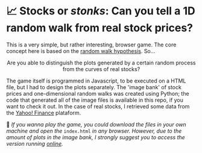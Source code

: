 # 📈 Stocks or <i>stonks</i>: Can you tell a 1D random walk from real stock prices?
This is a very simple, but rather interesting, browser game. The core concept here is based on the [random walk hypothesis](https://en.wikipedia.org/wiki/Random_walk_hypothesis). So...

<p align = center> Are you able to distinguish the plots generated by a certain random process from the curves of real stocks? </p>

The game itself is programmed in Javascript, to be executed on a HTML file, but I had to design the plots separately. The 'image bank' of stock prices and one-dimensional random walks was created using Python; the code that generated all of the image files is available in this repo, if you want to check it out. In the case of real stocks, I retrieved some data from the [Yahoo! Finance](https://finance.yahoo.com/) plataform. 

🚀 <i> If you wanna play the game, you could download the files in your own machine and open the </i> <code>index.html</code> <i> in any browser. However, due to the amount of plots in the image bank, I strongly suggest you to access the version running [online](https://almeida-caio.github.io/stocks-or-stonks/).</i>
